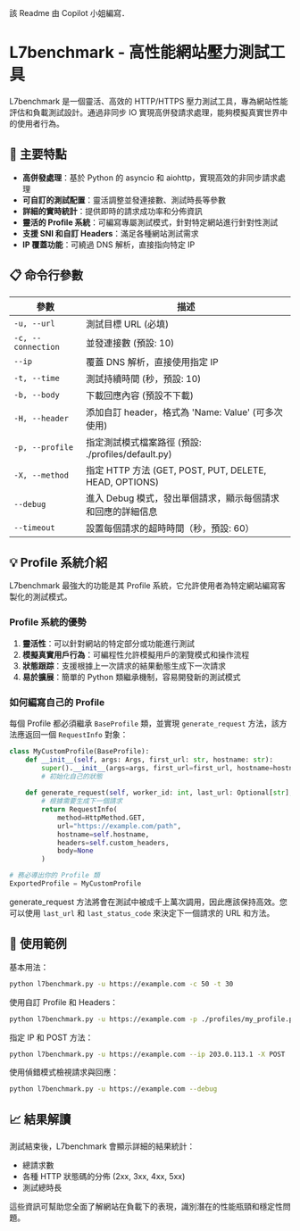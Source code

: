 該 Readme 由 Copilot 小姐編寫．

# L7benchmark - 高性能網站壓力測試工具

L7benchmark 是一個靈活、高效的 HTTP/HTTPS 壓力測試工具，專為網站性能評估和負載測試設計。通過非同步 IO 實現高併發請求處理，能夠模擬真實世界中的使用者行為。

## 🚀 主要特點

- **高併發處理**：基於 Python 的 asyncio 和 aiohttp，實現高效的非同步請求處理
- **可自訂的測試配置**：靈活調整並發連接數、測試時長等參數
- **詳細的實時統計**：提供即時的請求成功率和分佈資訊
- **靈活的 Profile 系統**：可編寫專屬測試模式，針對特定網站進行針對性測試
- **支援 SNI 和自訂 Headers**：滿足各種網站測試需求
- **IP 覆蓋功能**：可繞過 DNS 解析，直接指向特定 IP

## 📋 命令行參數

| 參數 | 描述 |
|------|------|
| `-u, --url` | 測試目標 URL (必填) |
| `-c, --connection` | 並發連接數 (預設: 10) |
| `--ip` | 覆蓋 DNS 解析，直接使用指定 IP |
| `-t, --time` | 測試持續時間 (秒，預設: 10) |
| `-b, --body` | 下載回應內容 (預設不下載) |
| `-H, --header` | 添加自訂 header，格式為 'Name: Value' (可多次使用) |
| `-p, --profile` | 指定測試模式檔案路徑 (預設: ./profiles/default.py) |
| `-X, --method` | 指定 HTTP 方法 (GET, POST, PUT, DELETE, HEAD, OPTIONS) |
| `--debug` | 進入 Debug 模式，發出單個請求，顯示每個請求和回應的詳細信息 |
| `--timeout` | 設置每個請求的超時時間（秒，預設: 60）|

## 💡 Profile 系統介紹

L7benchmark 最強大的功能是其 Profile 系統，它允許使用者為特定網站編寫客製化的測試模式。

### Profile 系統的優勢

1. **靈活性**：可以針對網站的特定部分或功能進行測試
2. **模擬真實用戶行為**：可編程性允許模擬用戶的瀏覽模式和操作流程
3. **狀態跟踪**：支援根據上一次請求的結果動態生成下一次請求
4. **易於擴展**：簡單的 Python 類繼承機制，容易開發新的測試模式

### 如何編寫自己的 Profile

每個 Profile 都必須繼承 `BaseProfile` 類，並實現 `generate_request` 方法，該方法應返回一個 `RequestInfo` 對象：

```python
class MyCustomProfile(BaseProfile):
    def __init__(self, args: Args, first_url: str, hostname: str):
        super().__init__(args=args, first_url=first_url, hostname=hostname)
        # 初始化自己的狀態
        
    def generate_request(self, worker_id: int, last_url: Optional[str], last_status_code: Optional[int]) -> RequestInfo:
        # 根據需要生成下一個請求
        return RequestInfo(
            method=HttpMethod.GET,
            url="https://example.com/path",
            hostname=self.hostname,
            headers=self.custom_headers,
            body=None
        )

# 務必導出你的 Profile 類
ExportedProfile = MyCustomProfile
```

generate_request 方法將會在測試中被成千上萬次調用，因此應該保持高效。您可以使用 `last_url` 和 `last_status_code` 來決定下一個請求的 URL 和方法。

## 🌟 使用範例

基本用法：
```bash
python l7benchmark.py -u https://example.com -c 50 -t 30
```

使用自訂 Profile 和 Headers：
```bash
python l7benchmark.py -u https://example.com -p ./profiles/my_profile.py -H "User-Agent: Mozilla/5.0" -H "Accept-Language: zh-TW"
```

指定 IP 和 POST 方法：
```bash
python l7benchmark.py -u https://example.com --ip 203.0.113.1 -X POST
```

使用偵錯模式檢視請求與回應：
```bash
python l7benchmark.py -u https://example.com --debug
```

## 📈 結果解讀

測試結束後，L7benchmark 會顯示詳細的結果統計：
- 總請求數
- 各種 HTTP 狀態碼的分佈 (2xx, 3xx, 4xx, 5xx)
- 測試總時長

這些資訊可幫助您全面了解網站在負載下的表現，識別潛在的性能瓶頸和穩定性問題。
